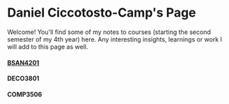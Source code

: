 # Daniel Ciccotosto-Camp's Page

Welcome! You'll find some of my notes to courses (starting the second semester of my 4th year) here. Any interesting insights, learnings or work I will add to this page as well.

#### [BSAN4201](BSAN4201/docs/main_BSAN4201.html)
#### DECO3801
#### COMP3506